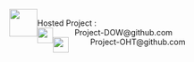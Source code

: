 <p>
  <img src="https://avatars.githubusercontent.com/u/75874055?s=48&v=4"
    width="50"
    height="50"
    style="float:left;">
<br />
Hosted Project :
<br />
⠀⠀ ⠀
<img src="https://avatars.githubusercontent.com/u/83677846?v=4"
    width="28"
    height="28"
    style="float:left;">
Project-DOW@github.com
<br />⠀ ⠀⠀
<img src="https://avatars.githubusercontent.com/u/85153055?v=4"
    width="28"
    height="28"
    style="float:left;">
Project-OHT@github.com
